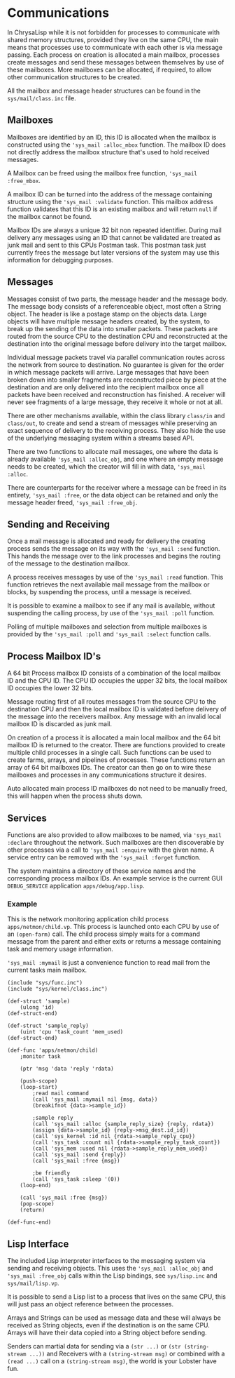 # Communications

In ChrysaLisp while it is not forbidden for processes to communicate with
shared memory structures, provided they live on the same CPU, the main means
that processes use to communicate with each other is via message passing. Each
process on creation is allocated a main mailbox, processes create messages and
send these messages between themselves by use of these mailboxes. More
mailboxes can be allocated, if required, to allow other communication
structures to be created.

All the mailbox and message header structures can be found in the
`sys/mail/class.inc` file.

## Mailboxes

Mailboxes are identified by an ID, this ID is allocated when the mailbox is
constructed using the `'sys_mail :alloc_mbox` function. The mailbox ID does not
directly address the mailbox structure that's used to hold received messages.

A Mailbox can be freed using the mailbox free function, `'sys_mail :free_mbox`.

A mailbox ID can be turned into the address of the message containing structure
using the `'sys_mail :validate` function. This mailbox address function
validates that this ID is an existing mailbox and will return `null` if the
mailbox cannot be found.

Mailbox IDs are always a unique 32 bit non repeated identifier. During mail
delivery any messages using an ID that cannot be validated are treated as junk
mail and sent to this CPUs Postman task. This postman task just currently frees
the message but later versions of the system may use this information for
debugging purposes.

## Messages

Messages consist of two parts, the message header and the message body. The
message body consists of a referenceable object, most often a String object.
The header is like a postage stamp on the objects data. Large objects will have
multiple message headers created, by the system, to break up the sending of the
data into smaller packets. These packets are routed from the source CPU to the
destination CPU and reconstructed at the destination into the original message
before delivery into the target mailbox.

Individual message packets travel via parallel communication routes across the
network from source to destination. No guarantee is given for the order in
which message packets will arrive. Large messages that have been broken down
into smaller fragments are reconstructed piece by piece at the destination and
are only delivered into the recipient mailbox once all packets have been
received and reconstruction has finished. A receiver will never see fragments
of a large message, they receive it whole or not at all.

There are other mechanisms available, within the class library `class/in` and
`class/out`, to create and send a stream of messages while preserving an exact
sequence of delivery to the receiving process. They also hide the use of the
underlying messaging system within a streams based API.

There are two functions to allocate mail messages, one where the data is
already available `'sys_mail :alloc_obj`, and one where an empty message needs
to be created, which the creator will fill in with data, `'sys_mail :alloc`.

There are counterparts for the receiver where a message can be freed in its
entirety, `'sys_mail :free`, or the data object can be retained and only the
message header freed, `'sys_mail :free_obj`.

## Sending and Receiving

Once a mail message is allocated and ready for delivery the creating process
sends the message on its way with the `'sys_mail :send` function. This hands
the message over to the link processes and begins the routing of the message to
the destination mailbox.

A process receives messages by use of the `'sys_mail :read` function. This
function retrieves the next available mail message from the mailbox or blocks,
by suspending the process, until a message is received.

It is possible to examine a mailbox to see if any mail is available, without
suspending the calling process, by use of the `'sys_mail :poll` function.

Polling of multiple mailboxes and selection from multiple mailboxes is provided
by the `'sys_mail :poll` and `'sys_mail :select` function calls.

## Process Mailbox ID's

A 64 bit Process mailbox ID consists of a combination of the local mailbox ID
and the CPU ID. The CPU ID occupies the upper 32 bits, the local mailbox ID
occupies the lower 32 bits.

Message routing first of all routes messages from the source CPU to the
destination CPU and then the local mailbox ID is validated before delivery of
the message into the receivers mailbox. Any message with an invalid local
mailbox ID is discarded as junk mail.

On creation of a process it is allocated a main local mailbox and the 64 bit
mailbox ID is returned to the creator. There are functions provided to create
multiple child processes in a single call. Such functions can be used to create
farms, arrays, and pipelines of processes. These functions return an array of
64 bit mailboxes IDs. The creator can then go on to wire these mailboxes and
processes in any communications structure it desires.

Auto allocated main process ID mailboxes do not need to be manually freed, this
will happen when the process shuts down.

## Services

Functions are also provided to allow mailboxes to be named, via `'sys_mail
:declare` throughout the network. Such mailboxes are then discoverable by other
processes via a call to `'sys_mail :enquire` with the given name. A service
entry can be removed with the `'sys_mail :forget` function.

The system maintains a directory of these service names and the corresponding
process mailbox IDs. An example service is the current GUI `DEBUG_SERVICE`
application `apps/debug/app.lisp`.

### Example

This is the network monitoring application child process
`apps/netmon/child.vp`. This process is launched onto each CPU by use of an
`(open-farm)` call. The child process simply waits for a command message from
the parent and either exits or returns a message containing task and memory
usage information.

`'sys_mail :mymail` is just a convenience function to read mail from the
current tasks main mailbox.

```vdu
(include "sys/func.inc")
(include "sys/kernel/class.inc")

(def-struct 'sample)
	(ulong 'id)
(def-struct-end)

(def-struct 'sample_reply)
	(uint 'cpu 'task_count 'mem_used)
(def-struct-end)

(def-func 'apps/netmon/child)
	;monitor task

	(ptr 'msg 'data 'reply 'rdata)

	(push-scope)
	(loop-start)
		;read mail command
		(call 'sys_mail :mymail nil {msg, data})
		(breakifnot {data->sample_id})

		;sample reply
		(call 'sys_mail :alloc {sample_reply_size} {reply, rdata})
		(assign {data->sample_id} {reply->msg_dest.id_id})
		(call 'sys_kernel :id nil {rdata->sample_reply_cpu})
		(call 'sys_task :count nil {rdata->sample_reply_task_count})
		(call 'sys_mem :used nil {rdata->sample_reply_mem_used})
		(call 'sys_mail :send {reply})
		(call 'sys_mail :free {msg})

		;be friendly
		(call 'sys_task :sleep '(0))
	(loop-end)

	(call 'sys_mail :free {msg})
	(pop-scope)
	(return)

(def-func-end)
```

## Lisp Interface

The included Lisp interpreter interfaces to the messaging system via sending
and receiving objects. This uses the `'sys_mail :alloc_obj` and `'sys_mail
:free_obj` calls within the Lisp bindings, see `sys/lisp.inc` and
`sys/mail/lisp.vp`.

It is possible to send a Lisp list to a process that lives on the same CPU,
this will just pass an object reference between the processes.

Arrays and Strings can be used as message data and these will always be
received as String objects, even if the destination is on the same CPU. Arrays
will have their data copied into a String object before sending.

Senders can martial data for sending via a `(str ...)` or `(str (string-stream
...))` and Receivers with a `(string-stream msg)` or combined with a `(read
...)` call on a `(string-stream msg)`, the world is your Lobster have fun.
